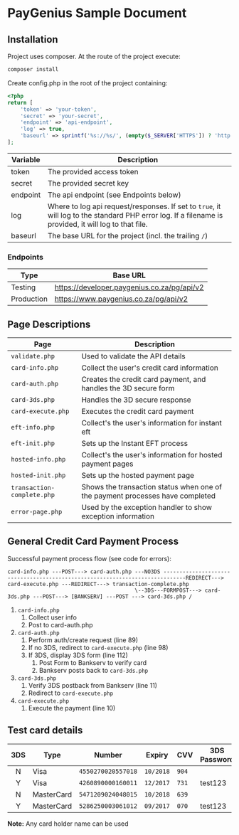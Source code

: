 # PayGenius Sample Document

## Installation
Project uses composer. At the route of the project execute:

```bash
composer install
```

Create config.php in the root of the project containing:
```php
<?php
return [
    'token' => 'your-token',
    'secret' => 'your-secret',
    'endpoint' => 'api-endpoint',
    'log' => true,
    'baseurl' => sprintf('%s://%s/', (empty($_SERVER['HTTPS']) ? 'http' : 'https'), $_SERVER['HTTP_HOST'])
];
```

| Variable | Description |
| - | - |
| token | The provided access token |
| secret | The provided secret key |
| endpoint | The api endpoint (see Endpoints below) |
| log | Where to log api request/responses. If set to `true`, it will log to the standard PHP error log. If a filename is provided, it will log to that file. |
| baseurl | The base URL for the project (incl. the trailing `/`) |

### Endpoints

| Type | Base URL |
| - | - |
| Testing | https://developer.paygenius.co.za/pg/api/v2 |
| Production | https://www.paygenius.co.za/pg/api/v2 |


## Page Descriptions

| Page | Description |
| - | - |
| `validate.php` | Used to validate the API details |
| `card-info.php` | Collect the user's credit card information |
| `card-auth.php` | Creates the credit card payment, and handles the 3D secure form |
| `card-3ds.php` | Handles the 3D secure response |
| `card-execute.php` | Executes the credit card payment |
| `eft-info.php` | Collect's the user's information for instant eft |
| `eft-init.php` | Sets up the Instant EFT process |
| `hosted-info.php` | Collect's the user's information for hosted payment pages |
| `hosted-init.php` | Sets up the hosted payment page |
| `transaction-complete.php` | Shows the transaction status when one of the payment processes have completed |
| `error-page.php` | Used by the exception handler to show exception information |

## General Credit Card Payment Process

Successful payment process flow (see code for errors):

```
card-info.php ---POST---> card-auth.php ---NO3DS -----------------------------------------------------------------------------REDIRECT---> card-execute.php ---REDIRECT---> transaction-complete.php
                                        \--3DS---FORMPOST---> card-3ds.php ---POST---> [BANKSERV] ---POST ---> card-3ds.php /
```

1. `card-info.php`
    1. Collect user info
    2. Post to card-auth.php
2. `card-auth.php`
    1. Perform auth/create request (line 89)
    2. If no 3DS, redirect to `card-execute.php` (line 98)
    3. If 3DS, display 3DS form (line 112)
        1. Post Form to Bankserv to verify card
        2. Bankserv posts back to `card-3ds.php`
3. `card-3ds.php`
    1. Verify 3DS postback from Bankserv (line 11)
    2. Redirect to `card-execute.php`
4. `card-execute.php`
    1. Execute the payment (line 10)

## Test card details

| 3DS | Type | Number | Expiry | CVV | 3DS Password |
| :-: | - | - | - | - | - |
| N | Visa | `4550270020557018` | `10/2018` | `904` | |
| Y | Visa | `4260890000160011` | `12/2017` | `731` | test123 |
| N | MasterCard | `5471209024048015` | `10/2018` | `639` | |
| Y | MasterCard | `5286250003061012` | `09/2017` | `070` | test123 |

**Note:** Any card holder name can be used